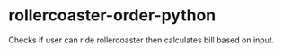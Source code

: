 # rollercoaster-order-python
Checks if user can ride rollercoaster then calculates bill based on input.

